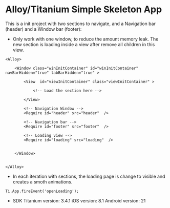 
Alloy/Titanium Simple Skeleton App
===

This is a init project with two sections to navigate, and a Navigation bar (header) and a Window bar (footer):
- Only work with one window, to reduce the amount memory leak. The new section is loading inside a view after remove all children in this view.
```
<Alloy>
	
	<Window class="winInitContainer" id="winInitContainer" navBarHidden="true" tabBarHidden="true" >

		<View  id="viewInitContainer" class="viewInitContainer" > 
			 	
			<!-- Load the section here -->
			
		</View>	
		
		<!-- Navigation Window -->
		<Require id="header" src="header"  />
		
		<!-- Navigation bar -->
		<Require id="footer" src="footer"  />
		
		<!-- Loading view -->
		<Require id="loading" src="loading"  />	
		
		
	</Window>
		
	
</Alloy>
```
- In each iteration with sections, the loading page is change to visible and creates a smoth animations.
```
Ti.App.fireEvent('openLoading');
```
- SDK Titanium version: 3.4.1
iOS version: 8.1
Android version: 21

